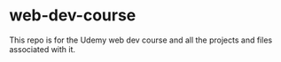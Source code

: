 # web-dev-course
This repo is for the Udemy web dev course and all the projects and files associated with it.
